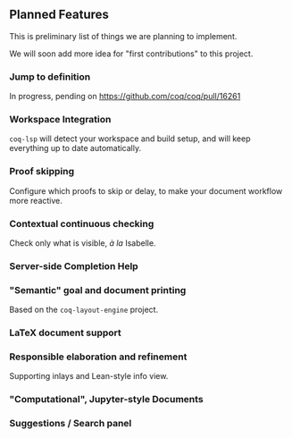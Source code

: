 ## Planned Features

This is preliminary list of things we are planning to implement.

We will soon add more idea for "first contributions" to this project.

### Jump to definition

In progress, pending on https://github.com/coq/coq/pull/16261

### Workspace Integration

`coq-lsp` will detect your workspace and build setup, and will keep
everything up to date automatically.

### Proof skipping

Configure which proofs to skip or delay, to make your document workflow more
reactive.

### Contextual continuous checking

Check only what is visible, _à la_ Isabelle.

### Server-side Completion Help

### "Semantic" goal and document printing

Based on the `coq-layout-engine` project.

### LaTeX document support

### Responsible elaboration and refinement

Supporting inlays and Lean-style info view.

### "Computational", Jupyter-style Documents

### Suggestions / Search panel

